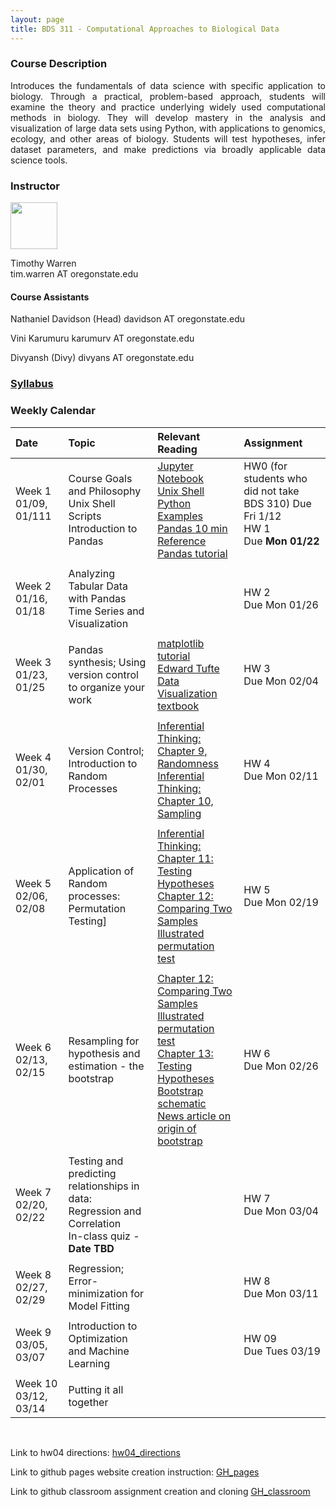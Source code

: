 ```yaml
---
layout: page
title: BDS 311 - Computational Approaches to Biological Data
---
```


### Course Description
 <!---
  will replace this image
 <img src="./assets/images/covidtrace_color_rev-01.png" width="390" height="270" align='right'/> 
-->
 <div style="text-align: justify"> 
 Introduces the fundamentals of data science with specific application to biology. Through a practical, problem-based approach, students will examine the theory and practice underlying widely used computational methods in biology. They will develop mastery in the analysis and visualization of large data sets using Python, with applications to genomics, ecology, and other areas of biology. Students will test hypotheses, infer dataset parameters, and make predictions via broadly applicable data science tools. 
</div>   

### Instructor
<img src="./assets/images/twheadshot_square.jpg" width="75" height="75" align='center'/>      

Timothy Warren  
tim.warren AT oregonstate.edu         

#### Course Assistants
<!---
 <img src="./assets/images/arsheadshot.jpg" width="75" height = "75" align='center'/>
-->
Nathaniel Davidson (Head)
davidson AT oregonstate.edu

Vini Karumuru
karumurv AT oregonstate.edu

Divyansh (Divy)
divyans AT oregonstate.edu


### [Syllabus](./syllabus_24.md)


### Weekly Calendar  

|Date                                  | Topic                             |  Relevant Reading                     | Assignment                                 |
|:-----------------------------        |:--------------------------------- |:------------------------------------  |:----------------------                      |
| Week 1 <br />01/09, 01/111&nbsp; &nbsp; &nbsp;&nbsp;&nbsp;| Course Goals and Philosophy <br />Unix Shell Scripts <br /> Introduction to Pandas&nbsp; &nbsp; &nbsp;| [Jupyter Notebook](https://www.e-education.psu.edu/geog489/node/2204)&nbsp; &nbsp; &nbsp;&nbsp; &nbsp;&nbsp; &nbsp;<br>[Unix Shell](https://swcarpentry.github.io/shell-novice/) <br> [Python Examples](https://nbviewer.jupyter.org/urls/bitbucket.org/hrojas/learn-pandas/raw/master/lessons/Python_101.ipynb) &nbsp; &nbsp;   <br> [Pandas 10 min Reference](https://pandas.pydata.org/pandas-docs/stable/user_guide/10min.html)<br>[Pandas tutorial](https://pandas.pydata.org/docs/getting_started/intro_tutorials/02_read_write.html)| HW0 (for students who did not take BDS 310) Due Fri 1/12 <br>HW 1 <br/> Due **Mon 01/22** &nbsp; &nbsp; |
|        |                |         |            |
| Week 2 <br /> 01/16, 01/18    | Analyzing Tabular Data with Pandas  <br />Time Series and Visualization | <!---[Lists](https://swcarpentry.github.io/python-novice-gapminder/11-lists/index.html)<br>[Numpy arrays <br> (Inferential Thinking Chap. 5)](https://inferentialthinking.com/chapters/05/Sequences.html)<br>[Loops and Functions in Pandas](https://datacarpentry.org/python-ecology-lesson/06-loops-and-functions/)    -->                               | HW 2   <br/> Due Mon 01/26 |
|     |    |     |      |
| Week 3 <br /> 01/23, 01/25    | Pandas synthesis; Using version control to organize your work  |[matplotlib tutorial](https://matplotlib.org/stable/tutorials/index.html#tutorials)<br>[Edward Tufte](https://www.edwardtufte.com/tufte/)<br>  [Data Visualization textbook](https://clauswilke.com/dataviz/)                                                           | HW 3 <br/> Due Mon 02/04|
|     |    |     |      |
| Week 4 <br /> 01/30, 02/01    |Version Control; Introduction to Random Processes|[Inferential Thinking: Chapter 9, Randomness](https://inferentialthinking.com/chapters/09/Randomness.html)<br>[Inferential Thinking: Chapter 10, Sampling](https://inferentialthinking.com/chapters/10/Sampling_and_Empirical_Distributions.html)<br>                            | HW 4 <br/> Due Mon 02/11|
|     |    |     |      |
| Week 5 <br /> 02/06, 02/08    |Application of Random processes: Permutation Testing]|[Inferential Thinking: Chapter 11: Testing Hypotheses](https://inferentialthinking.com/chapters/11/Testing_Hypotheses.html)<br>[Chapter 12: Comparing Two Samples](https://inferentialthinking.com/chapters/12/Comparing_Two_Samples.html)<br>[Illustrated permutation test](https://www.jwilber.me/permutationtest/)     | HW 5  <br/> Due Mon 02/19 |
|     |    |     |      |
|  Week 6 <br /> 02/13, 02/15   |  Resampling for hypothesis and estimation - the bootstrap |[Chapter 12: Comparing Two Samples](https://inferentialthinking.com/chapters/12/Comparing_Two_Samples.html)<br>[Illustrated permutation test](https://www.jwilber.me/permutationtest/)<br>[Chapter 13: Testing Hypotheses](https://inferentialthinking.com/chapters/13/Estimation.html)<br>[Bootstrap schematic](https://online.stat.psu.edu/stat555/node/119/)<br>[News article on origin of bootstrap](https://www.nytimes.com/1988/11/08/science/theorist-applies-computer-power-to-uncertainty-in-statistics.html)                                                  | HW 6  <br/> Due Mon 02/26 |
|     |    |     |      |
|  Week 7 <br /> 02/20, 02/22   |  Testing and predicting relationships in data: <br />Regression and Correlation <br> In-class quiz - **Date TBD** |<!---[Inferential Thinking: Chapter 11: Testing Hypotheses](https://inferentialthinking.com/chapters/11/Testing_Hypotheses.html)<br>[Chapter 12: Comparing Two Samples](https://inferentialthinking.com/chapters/12/Comparing_Two_Samples.html)<br>[Illustrated permutation test](https://www.jwilber.me/permutationtest/)    -->                                                  | HW 7 <br/> Due Mon 03/04 |
|     |    |     |      |
| Week 8 <br /> 02/27, 02/29    |Regression; Error-minimization for Model Fitting |        | HW 8<br/> Due Mon 03/11 |
|     |    |     |      |
| Week 9 <br /> 03/05, 03/07   |Introduction to Optimization and Machine Learning |                                  | HW 09  <br/> Due Tues 03/19 |
|     |    |     |      |
| Week 10 <br /> 03/12, 03/14    | Putting it all together   |                                     |  |


<br>

Link to hw04 directions:
[hw04_directions](./hw04_directions.md)

Link to github pages website creation instruction:
[GH_pages](./gh_pages.md)

Link to github classroom assignment creation and cloning
[GH_classroom](git_clone.md)



